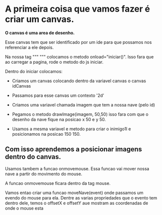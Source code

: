 # A primeira coisa que vamos fazer é criar um canvas. 

**O canvas é uma area de desenho.**

Esse canvas tem que ser identificado por um ide para que possamos nos
referenciar a ele depois.

Na nossa tag """ <body> """ colocamos o metodo onload="iniciar()". Isso fara que ao
carregar a pagina, rode o metodo do js iniciar.

Dentro do iniciar colocamos:

- Criamos um canvas colocando dentro da variavel canvas o canvas idCanvas

- Passamos para esse canvas um contexto '2d'

- Criamos uma variavel chamada imagem que tem a nossa nave (pelo id)

- Pegamos o metodo drawImage(imagem, 50,50) isso fara com que o desenho da
nave fique na posicao x 50 e y 50.

- Usamos a mesma variavel e metodo para criar o inimigo1l e posicionamos na
posicao 150 150.

## Com isso aprendemos a posicionar imagens dentro do canvas.

Usamos tambem a funcao onmovemouse. Essa funcao vai mover nossa nave a partir
do movimento do mouse.

A funcao onmovemouse ficara dentro da tag mouse.

Vamos entao criar uma funcao moveNave(event) onde passamos um evendo do mouse
para ela. Dentre as varias propriedades que o evento tem dentro dele, temos o
offsetX e offsetY aue mostram as coordenadas de onde o mouse esta

